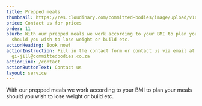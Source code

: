 ```yaml
---
title: Prepped meals
thumbnail: https://res.cloudinary.com/committed-bodies/image/upload/v1642661836/services/mealPrep-Benoni-Food-Boxes-scaled.png
price: Contact us for prices
order: 11
blurb: With our prepped meals we work according to your BMI to plan your meals
  should you wish to lose weight or build etc.
actionHeading: Book now!
actionInstruction: Fill in the contact form or contact us via email at
  gi-jill@committedbodies.co.za
actionLink: /contact
actionButtonText: Contact us
layout: service
---
```

With our prepped meals we work according to your BMI to plan your meals should you wish to lose weight or build etc.
